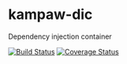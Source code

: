 kampaw-dic
==========

Dependency injection container

[![Build Status](https://travis-ci.org/horsik/kampaw-dic.svg?branch=master)](https://travis-ci.org/horsik/kampaw-dic)
[![Coverage Status](https://img.shields.io/coveralls/horsik/kampaw-dic.svg)](https://coveralls.io/r/horsik/kampaw-dic?branch=master)

